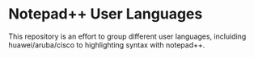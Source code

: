 # Notepad++ User Languages

This repository is an effort to group different user languages, incluiding huawei/aruba/cisco to highlighting syntax with notepad++.

